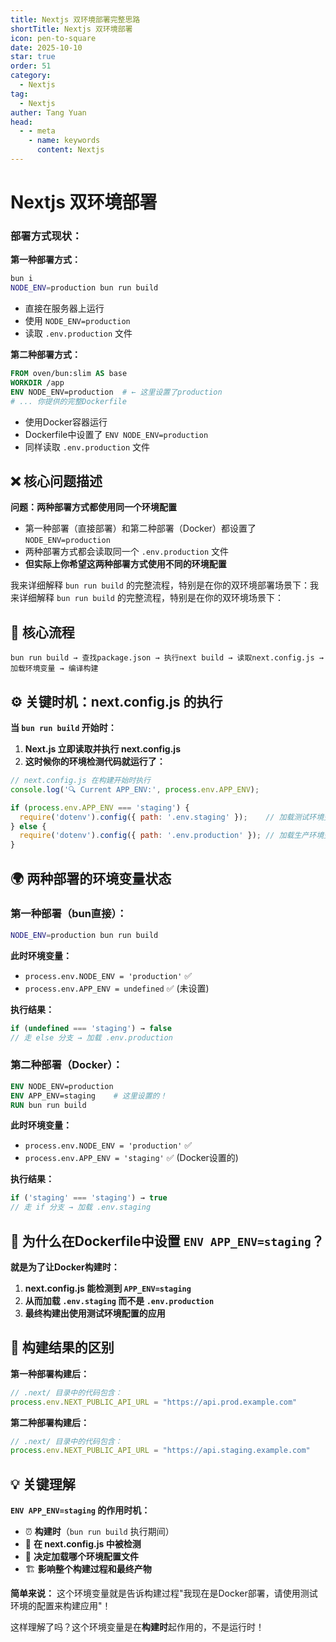 ```yaml
---
title: Nextjs 双环境部署完整思路
shortTitle: Nextjs 双环境部署
icon: pen-to-square
date: 2025-10-10
star: true
order: 51
category:
  - Nextjs
tag: 
  - Nextjs
auther: Tang Yuan
head:
  - - meta
    - name: keywords
      content: Nextjs
---
```



# Nextjs 双环境部署

### **部署方式现状：**

**第一种部署方式：**
```bash
bun i 
NODE_ENV=production bun run build
```
- 直接在服务器上运行
- 使用 `NODE_ENV=production`
- 读取 `.env.production` 文件

**第二种部署方式：**
```dockerfile
FROM oven/bun:slim AS base
WORKDIR /app
ENV NODE_ENV=production  # ← 这里设置了production
# ... 你提供的完整Dockerfile
```
- 使用Docker容器运行
- Dockerfile中设置了 `ENV NODE_ENV=production`
- 同样读取 `.env.production` 文件

## ❌ **核心问题描述**

**问题：两种部署方式都使用同一个环境配置**
- 第一种部署（直接部署）和第二种部署（Docker）都设置了 `NODE_ENV=production`
- 两种部署方式都会读取同一个 `.env.production` 文件
- **但实际上你希望这两种部署方式使用不同的环境配置**




我来详细解释 `bun run build` 的完整流程，特别是在你的双环境部署场景下：我来详细解释 `bun run build` 的完整流程，特别是在你的双环境场景下：

## 🔄 **核心流程**

```
bun run build → 查找package.json → 执行next build → 读取next.config.js → 加载环境变量 → 编译构建
```

## ⚙️ **关键时机：next.config.js 的执行**

**当 `bun run build` 开始时：**

1. **Next.js 立即读取并执行 next.config.js**
2. **这时候你的环境检测代码就运行了：**

```javascript
// next.config.js 在构建开始时执行
console.log('🔍 Current APP_ENV:', process.env.APP_ENV);

if (process.env.APP_ENV === 'staging') {
  require('dotenv').config({ path: '.env.staging' });    // 加载测试环境变量
} else {
  require('dotenv').config({ path: '.env.production' }); // 加载生产环境变量
}
```

## 🌍 **两种部署的环境变量状态**

### **第一种部署（bun直接）：**
```bash
NODE_ENV=production bun run build
```

**此时环境变量：**
- `process.env.NODE_ENV = 'production'` ✅
- `process.env.APP_ENV = undefined` ✅ (未设置)

**执行结果：**
```javascript
if (undefined === 'staging') → false
// 走 else 分支 → 加载 .env.production
```

### **第二种部署（Docker）：**
```dockerfile
ENV NODE_ENV=production
ENV APP_ENV=staging    # 这里设置的！
RUN bun run build
```

**此时环境变量：**
- `process.env.NODE_ENV = 'production'` ✅  
- `process.env.APP_ENV = 'staging'` ✅ (Docker设置的)

**执行结果：**
```javascript
if ('staging' === 'staging') → true  
// 走 if 分支 → 加载 .env.staging
```

## 🎯 **为什么在Dockerfile中设置 `ENV APP_ENV=staging`？**

**就是为了让Docker构建时：**
1. **next.config.js 能检测到 `APP_ENV=staging`**
2. **从而加载 `.env.staging` 而不是 `.env.production`**
3. **最终构建出使用测试环境配置的应用**

## 📁 **构建结果的区别**

**第一种部署构建后：**
```javascript
// .next/ 目录中的代码包含：
process.env.NEXT_PUBLIC_API_URL = "https://api.prod.example.com"
```

**第二种部署构建后：**
```javascript
// .next/ 目录中的代码包含：
process.env.NEXT_PUBLIC_API_URL = "https://api.staging.example.com"  
```

## 💡 **关键理解**

**`ENV APP_ENV=staging` 的作用时机：**
- ⏰ **构建时**（`bun run build` 执行期间）
- 📍 **在 next.config.js 中被检测**
- 🎯 **决定加载哪个环境配置文件**
- 🏗️ **影响整个构建过程和最终产物**

**简单来说：** 这个环境变量就是告诉构建过程"我现在是Docker部署，请使用测试环境的配置来构建应用"！

这样理解了吗？这个环境变量是在**构建时**起作用的，不是运行时！